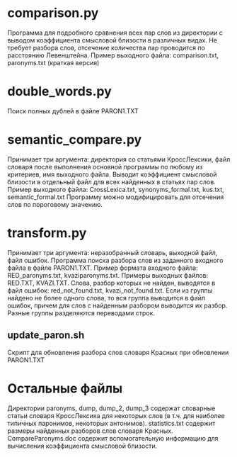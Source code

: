 comparison.py
=============

Программа для подробного сравнения всех пар слов из директории с выводом коэффициента смысловой близости в различных видах. Не требует разбора слов, отсечение количества пар проводится по расстоянию Левенштейна. Пример выходного файла: comparison.txt, paronyms.txt (краткая версия)


double_words.py
===============

Поиск полных дублей в файле PARON1.TXT


semantic_compare.py
===================

Принимает три аргумента: директория со статьями КроссЛексики, файл словаря после выполнения основной программы по любому из критериев, имя выходного файла.
Выводит коэффициент смысловой близости в отдельный файл для всех найденных в статьях пар слов. Пример выходного файла: CrossLexica.txt, synonyms_formal.txt, kus.txt, semantic_formal.txt
Программу можно модифицировать для отсечения слов по пороговому значению. 


transform.py
============

Принимает три аргумента: неразобранный словарь, выходной файл, файл ошибок.
Программа поиска разбора слов из заданного входного файла в файле PARON1.TXT. Пример формата входного файла: RED_paronyms.txt, kvaziparonyms.txt. Примеры выходных файлов: RED.TXT, KVAZI.TXT. Слова, разбор которых не найден, выводятся в файл ошибок: red_not_found.txt, kvazi_not_found.txt. Если из группы найдено не более одного слова, то вся группа выводится в файл ошибок, причем для слов с найденным разбором выводится их разбор. Разные группы разделяются переводами строк.


update_paron.sh
---------------

Скрипт для обновления разбора слов словаря Красных при обновлении PARON1.TXT


Остальные файлы
===============

Директории paronyms, dump, dump_2, dump_3 содержат словарные статьи словаря КроссЛексика для некоторых слов (в т.ч. для наиболее типичных паронимов, некоторых антонимов). 
statistics.txt содержит размеры найденных разборов слов словаря Красных.
CompareParonyms.doc содержит вспомогательную информацию для вычисления коэффициента смысловой близости.
